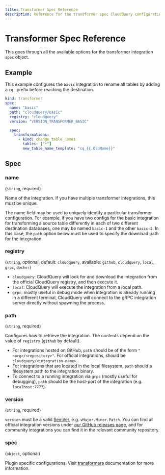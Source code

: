 ```yaml
---
title: Transformer Spec Reference
description: Reference for the transformer spec CloudQuery configuration object.
---
```


# Transformer Spec Reference

This goes through all the available options for the transformer integration `spec` object.

## Example

This example configures the `basic` integration to rename all tables by adding a `cq_` prefix before reaching the destination.

```yaml copy
kind: transformer
spec:
  name: "basic"
  path: "cloudquery/basic"
  registry: "cloudquery"
  version: "VERSION_TRANSFORMER_BASIC"

  spec:
    transformations:
      - kind: change_table_names
        tables: ["*"]
        new_table_name_template: "cq_{{.OldName}}"
```

## Spec

### name

(`string`, required)

Name of the integration. If you have multiple transformer integrations, this must be unique.

The name field may be used to uniquely identify a particular transformer configuration. For example, if you have two configs for the basic integration for transforming a source table differently in each of two different destination databases, one may be named `basic-1` and the other `basic-2`. In this case, the `path` option below must be used to specify the download path for the integration.

### registry

(`string`, optional, default: `cloudquery`, available: `github`, `cloudquery`, `local`, `grpc`, `docker`)

- `cloudquery`: CloudQuery will look for and download the integration from the official CloudQuery registry, and then execute it.
- `local`: CloudQuery will execute the integration from a local path.
- `grpc`: mostly useful in debug mode when integration is already running in a different terminal, CloudQuery will connect to the gRPC integration server directly without spawning the process.

### path

(`string`, required)

Configures how to retrieve the integration. The contents depend on the value of `registry` (`github` by default).

- For integrations hosted on GitHub, `path` should be of the form `"<org>/<repository>"`. For official integrations, should be `cloudquery/<integration-name>`.
- For integrations that are located in the local filesystem, `path` should a filesystem path to the integration binary.
- To connect to a running integration via `grpc` (mostly useful for debugging), `path` should be the host-port of the integration (e.g. `localhost:7777`).

### version

(`string`, required)

`version` must be a valid [SemVer](https://semver.org/), e.g. `vMajor.Minor.Patch`. You can find all official integration versions under [our GitHub releases page](https://github.com/cloudquery/cloudquery/releases), and for community integrations you can find it in the relevant community repository.

### spec

(`object`, optional)

Plugin specific configurations. Visit [transformers](https://hub.cloudquery.io/addons/transformation) documentation for more information.
